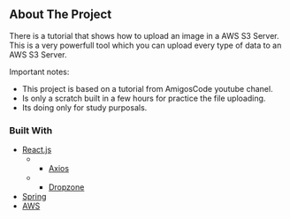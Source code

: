 

<!-- ABOUT THE PROJECT -->
## About The Project

There is a tutorial that shows how to upload an image in a AWS S3 Server. This is a very powerfull tool which you can upload every type of data to an AWS S3 Server.

Important notes:
* This project is based on a tutorial from AmigosCode youtube chanel.
* Is only a scratch built in a few hours for practice the file uploading.
* Its doing only for study purposals.


### Built With

* [React.js](https://reactjs.org/)
   - * [Axios](https://axios-http.com/docs/intro)
   - * [Dropzone](https://www.dropzone.dev/js/)
* [Spring](https://spring.io/)
* [AWS](https://aws.amazon.com/es/)

